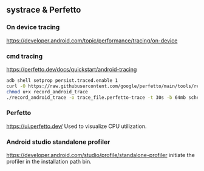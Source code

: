 ## systrace & Perfetto

### On device tracing
https://developer.android.com/topic/performance/tracing/on-device

### cmd tracing
https://perfetto.dev/docs/quickstart/android-tracing

```bash
adb shell setprop persist.traced.enable 1
curl -O https://raw.githubusercontent.com/google/perfetto/main/tools/record_android_trace
chmod u+x record_android_trace
./record_android_trace -o trace_file.perfetto-trace -t 30s -b 64mb sched freq idle am wm gfx view binder_driver hal dalvik camera input res memory
```


### Perfetto
https://ui.perfetto.dev/
Used to visualize CPU utilization.


### Android studio standalone profiler
https://developer.android.com/studio/profile/standalone-profiler
initiate the profiler in the installation path bin.